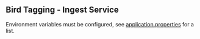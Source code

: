 ## Bird Tagging - Ingest Service

Environment variables must be configured, see [application.properties](src/main/resources/application.properties) for a list.


